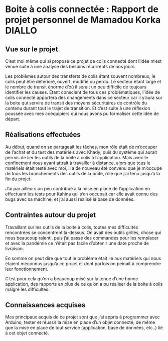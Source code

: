 # Boite à colis connectée : Rapport de projet personnel de Mamadou Korka DIALLO

## Vue sur le projet

C’est  moi même qui ai proposé ce projet de colis connecté dont l’idée m’est venue suite à une analyse des besoins récurrents de nos jours.

Les problèmes autour des transferts de colis étant souvent nombreux, le colis peut être détérioré, ouvert, modifié ou perdu. Le secteur étant large et le nombre de transit énorme d’où il serait un peu difficile de toujours identifier les causes.
Etant conscient de tous ces problématiques, l’idée de colis connecté apportera des changements dans ce secteur car il y’aura sur la boite qui servira de transit des moyens sécuritaires de contrôle du contenu durant tout le trajet de transition. 
Et c’est suite à une réflexion poussée avec mes coéquipiers qui nous avons pu formaliser cette idée de départ.

## Réalisations effectuées

Au début, quand on se partageait les tâches, mon rôle était de m’occuper de l’achat et du test des matériels avec Khady, puis du système qui aurait permis de lier les outils de la boite à colis à l’application. Mais avec le confinement nous ayant attrait à travailler à distance, alors que tous le matériels était resté avec moi, il a de nouveau été convenu que je m’occupe de tous les branchements des outils de la boite, rôle que j’ai tenu jusqu’à la fin du projet.

J’ai par ailleurs un peu contribué à la mise en place de l’application en effectuant les tests pour Kahina qui s’en occupait car elle avait connu des bugs avec sa machine, et j’ai aussi réalisé la base de données.

## Contraintes autour du projet

Travaillant sur les outils de la boite à colis, toutes mes difficultés rencontrées se concentrent là-dessus. On avait des outils grillés, chose qui nous beaucoup ralenti, puis j’ai passé des commandes pour les remplacer et avec la pandémie ce n’était pas facile d’obtenir une date proche de livraison.

En somme on peut dire que tout le problème était lié aux matériels qui nous étaient méconnus jusqu’à ce projet et dont parfois on peinait à comprendre leur fonctionnement.

C’est pour cela qu’on a beaucoup misé sur la tenue d’une bonne application, des rapports en plus de ce qu’on a pu réaliser de la boite à colis malgré les difficultés.

## Connaissances acquises

Mes principaux acquis de ce projet sont que j’ai appris à programmer avec Arduino, tester et réussir la mise en place d’un objet connecté, de même que la mise en place de tout service (application, base de données, etc..) lié à cet objet connecté. 
